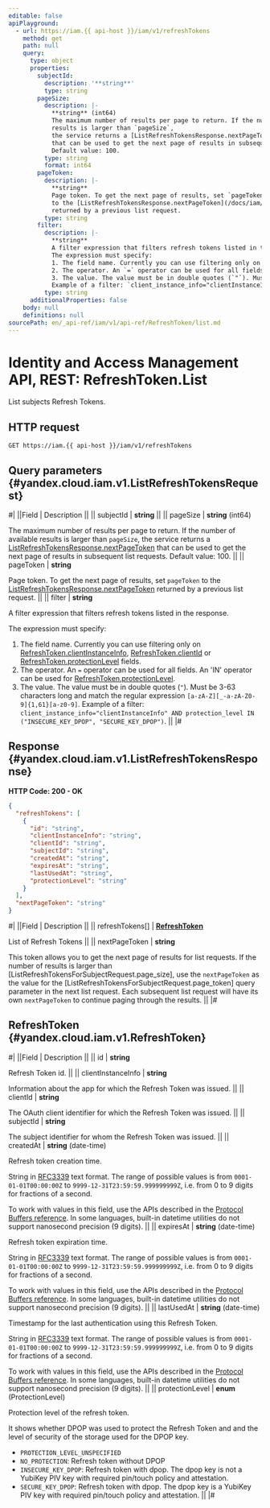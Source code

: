 ```yaml
---
editable: false
apiPlayground:
  - url: https://iam.{{ api-host }}/iam/v1/refreshTokens
    method: get
    path: null
    query:
      type: object
      properties:
        subjectId:
          description: '**string**'
          type: string
        pageSize:
          description: |-
            **string** (int64)
            The maximum number of results per page to return. If the number of available
            results is larger than `pageSize`,
            the service returns a [ListRefreshTokensResponse.nextPageToken](/docs/iam/api-ref/RefreshToken/list#yandex.cloud.iam.v1.ListRefreshTokensResponse)
            that can be used to get the next page of results in subsequent list requests.
            Default value: 100.
          type: string
          format: int64
        pageToken:
          description: |-
            **string**
            Page token. To get the next page of results, set `pageToken`
            to the [ListRefreshTokensResponse.nextPageToken](/docs/iam/api-ref/RefreshToken/list#yandex.cloud.iam.v1.ListRefreshTokensResponse)
            returned by a previous list request.
          type: string
        filter:
          description: |-
            **string**
            A filter expression that filters refresh tokens listed in the response.
            The expression must specify:
            1. The field name. Currently you can use filtering only on [RefreshToken.clientInstanceInfo](/docs/iam/api-ref/RefreshToken/list#yandex.cloud.iam.v1.RefreshToken), [RefreshToken.clientId](/docs/iam/api-ref/RefreshToken/list#yandex.cloud.iam.v1.RefreshToken) or [RefreshToken.protectionLevel](/docs/iam/api-ref/RefreshToken/list#yandex.cloud.iam.v1.RefreshToken) fields.
            2. The operator. An `=` operator can be used for all fields. An 'IN' operator can be used for [RefreshToken.protectionLevel](/docs/iam/api-ref/RefreshToken/list#yandex.cloud.iam.v1.RefreshToken).
            3. The value. The value must be in double quotes (`"`). Must be 3-63 characters long and match the regular expression `[a-zA-Z][_-a-zA-Z0-9]{1,61}[a-z0-9]`.
            Example of a filter: `client_instance_info="clientInstanceInfo" AND protection_level IN ("INSECURE_KEY_DPOP", "SECURE_KEY_DPOP")`.
          type: string
      additionalProperties: false
    body: null
    definitions: null
sourcePath: en/_api-ref/iam/v1/api-ref/RefreshToken/list.md
---
```


# Identity and Access Management API, REST: RefreshToken.List

List subjects Refresh Tokens.

## HTTP request

```
GET https://iam.{{ api-host }}/iam/v1/refreshTokens
```

## Query parameters {#yandex.cloud.iam.v1.ListRefreshTokensRequest}

#|
||Field | Description ||
|| subjectId | **string** ||
|| pageSize | **string** (int64)

The maximum number of results per page to return. If the number of available
results is larger than `pageSize`,
the service returns a [ListRefreshTokensResponse.nextPageToken](#yandex.cloud.iam.v1.ListRefreshTokensResponse)
that can be used to get the next page of results in subsequent list requests.
Default value: 100. ||
|| pageToken | **string**

Page token. To get the next page of results, set `pageToken`
to the [ListRefreshTokensResponse.nextPageToken](#yandex.cloud.iam.v1.ListRefreshTokensResponse)
returned by a previous list request. ||
|| filter | **string**

A filter expression that filters refresh tokens listed in the response.

The expression must specify:
1. The field name. Currently you can use filtering only on [RefreshToken.clientInstanceInfo](#yandex.cloud.iam.v1.RefreshToken), [RefreshToken.clientId](#yandex.cloud.iam.v1.RefreshToken) or [RefreshToken.protectionLevel](#yandex.cloud.iam.v1.RefreshToken) fields.
2. The operator. An `=` operator can be used for all fields. An 'IN' operator can be used for [RefreshToken.protectionLevel](#yandex.cloud.iam.v1.RefreshToken).
3. The value. The value must be in double quotes (`"`). Must be 3-63 characters long and match the regular expression `[a-zA-Z][_-a-zA-Z0-9]{1,61}[a-z0-9]`.
Example of a filter: `client_instance_info="clientInstanceInfo" AND protection_level IN ("INSECURE_KEY_DPOP", "SECURE_KEY_DPOP")`. ||
|#

## Response {#yandex.cloud.iam.v1.ListRefreshTokensResponse}

**HTTP Code: 200 - OK**

```json
{
  "refreshTokens": [
    {
      "id": "string",
      "clientInstanceInfo": "string",
      "clientId": "string",
      "subjectId": "string",
      "createdAt": "string",
      "expiresAt": "string",
      "lastUsedAt": "string",
      "protectionLevel": "string"
    }
  ],
  "nextPageToken": "string"
}
```

#|
||Field | Description ||
|| refreshTokens[] | **[RefreshToken](#yandex.cloud.iam.v1.RefreshToken)**

List of Refresh Tokens ||
|| nextPageToken | **string**

This token allows you to get the next page of results for list requests. If the number of results
is larger than [ListRefreshTokensForSubjectRequest.page_size], use
the `nextPageToken` as the value
for the [ListRefreshTokensForSubjectRequest.page_token] query parameter
in the next list request. Each subsequent list request will have its own
`nextPageToken` to continue paging through the results. ||
|#

## RefreshToken {#yandex.cloud.iam.v1.RefreshToken}

#|
||Field | Description ||
|| id | **string**

Refresh Token id. ||
|| clientInstanceInfo | **string**

Information about the app for which the Refresh Token was issued. ||
|| clientId | **string**

The OAuth client identifier for which the Refresh Token was issued. ||
|| subjectId | **string**

The subject identifier for whom the Refresh Token was issued. ||
|| createdAt | **string** (date-time)

Refresh token creation time.

String in [RFC3339](https://www.ietf.org/rfc/rfc3339.txt) text format. The range of possible values is from
`0001-01-01T00:00:00Z` to `9999-12-31T23:59:59.999999999Z`, i.e. from 0 to 9 digits for fractions of a second.

To work with values in this field, use the APIs described in the
[Protocol Buffers reference](https://developers.google.com/protocol-buffers/docs/reference/overview).
In some languages, built-in datetime utilities do not support nanosecond precision (9 digits). ||
|| expiresAt | **string** (date-time)

Refresh token expiration time.

String in [RFC3339](https://www.ietf.org/rfc/rfc3339.txt) text format. The range of possible values is from
`0001-01-01T00:00:00Z` to `9999-12-31T23:59:59.999999999Z`, i.e. from 0 to 9 digits for fractions of a second.

To work with values in this field, use the APIs described in the
[Protocol Buffers reference](https://developers.google.com/protocol-buffers/docs/reference/overview).
In some languages, built-in datetime utilities do not support nanosecond precision (9 digits). ||
|| lastUsedAt | **string** (date-time)

Timestamp for the last authentication using this Refresh Token.

String in [RFC3339](https://www.ietf.org/rfc/rfc3339.txt) text format. The range of possible values is from
`0001-01-01T00:00:00Z` to `9999-12-31T23:59:59.999999999Z`, i.e. from 0 to 9 digits for fractions of a second.

To work with values in this field, use the APIs described in the
[Protocol Buffers reference](https://developers.google.com/protocol-buffers/docs/reference/overview).
In some languages, built-in datetime utilities do not support nanosecond precision (9 digits). ||
|| protectionLevel | **enum** (ProtectionLevel)

Protection level of the refresh token.

It shows whether DPOP was used to protect the Refresh Token and and the level of security of the storage used for the DPOP key.

- `PROTECTION_LEVEL_UNSPECIFIED`
- `NO_PROTECTION`: Refresh token without DPOP
- `INSECURE_KEY_DPOP`: Refresh token with dpop. The dpop key is not a YubiKey PIV key with required pin/touch policy and attestation.
- `SECURE_KEY_DPOP`: Refresh token with dpop. The dpop key is a YubiKey PIV key with required pin/touch policy and attestation. ||
|#